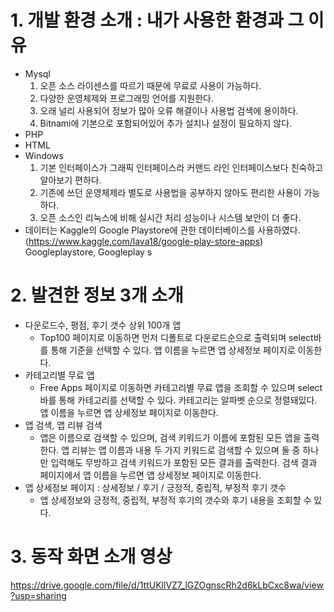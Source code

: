 # 1. 개발 환경 소개 : 내가 사용한 환경과 그 이유
- Mysql
    1. 오픈 소스 라이센스를 따르기 때문에 무료로 사용이 가능하다.
    2. 다양한 운영체제와 프로그래밍 언어를 지원한다.
    3. 오래 널리 사용되어 정보가 많아 오류 해결이나 사용법 검색에 용이하다.
    4. Bitnami에 기본으로 포함되어있어 추가 설치나 설정이 필요하지 않다.
- PHP
- HTML
- Windows
    1. 기본 인터페이스가 그래픽 인터페이스라 커맨드 라인 인터페이스보다 친숙하고 알아보기 편하다.
    2. 기존에 쓰던 운영체제라 별도로 사용법을 공부하지 않아도 편리한 사용이 가능하다.
    3. 오픈 소스인 리눅스에 비해 실시간 처리 성능이나 시스템 보안이 더 좋다.
- 데이터는 Kaggle의 Google Playstore에 관한 데이터베이스를 사용하였다.(https://www.kaggle.com/lava18/google-play-store-apps) Googleplaystore, Googleplay
s
# 2. 발견한 정보 3개 소개
- 다운로드수, 평점, 후기 갯수 상위 100개 앱
    + Top100 페이지로 이동하면 먼저 디폴트로 다운로드순으로 출력되며 select바를 통해 기준을 선택할 수 있다. 앱 이름을 누르면 앱 상세정보 페이지로 이동한다.
- 카테고리별 무료 앱
    + Free Apps 페이지로 이동하면 카테고리별 무료 앱을 조회할 수 있으며 select바를 통해 카테고리를 선택할 수 있다. 카테고리는 알파벳 순으로 정렬돼있다. 앱 이름을 누르면 앱 상세정보 페이지로 이동한다.
- 앱 검색, 앱 리뷰 검색
    + 앱은 이름으로 검색할 수 있으며, 검색 키워드가 이름에 포함된 모든 앱을 출력한다. 앱 리뷰는 앱 이름과 내용 두 가지 키워드로 검색할 수 있으며 둘 중 하나만 입력해도 무방하고 검색 키워드가 포함된 모든 결과를 출력한다. 검색 결과 페이지에서 앱 이름을 누르면 앱 상세정보 페이지로 이동한다.
- 앱 상세정보 페이지 : 상세정보 / 후기 / 긍정적, 중립적, 부정적 후기 갯수
    + 앱 상세정보와 긍정적, 중립적, 부정적 후기의 갯수와 후기 내용을 조회할 수 있다.

# 3. 동작 화면 소개 영상
https://drive.google.com/file/d/1ttUKllVZ7_lGZOgnscRh2d6kLbCxc8wa/view?usp=sharing